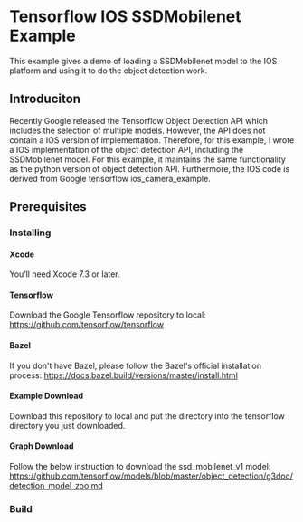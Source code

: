 # Tensorflow IOS SSDMobilenet Example

This example gives a demo of loading a SSDMobilenet model to the IOS platform and using it to do the object detection work.

## Introduciton

Recently Google released the Tensorflow Object Detection API which includes the selection of multiple models. However, the API does not contain a IOS version of implementation. Therefore, for this example, I wrote a IOS implementation of the object detection API, including the SSDMobilenet model. For this example, it maintains the same functionality as the python version of object detection API. Furthermore, the IOS code is derived from Google tensorflow ios_camera_example.

## Prerequisites


### Installing
#### Xcode
You’ll need Xcode 7.3 or later.
#### Tensorflow
Download the Google Tensorflow repository to local:
https://github.com/tensorflow/tensorflow
#### Bazel
If you don't have Bazel, please follow the Bazel's official installation process:
https://docs.bazel.build/versions/master/install.html
#### Example Download
Download this repository to local and put the directory into the tensorflow directory you just downloaded.
#### Graph Download
Follow the below instruction to download the ssd_mobilenet_v1 model:
https://github.com/tensorflow/models/blob/master/object_detection/g3doc/detection_model_zoo.md

### Build


